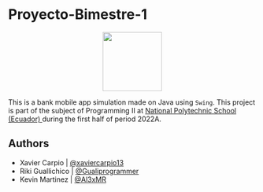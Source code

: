 # Proyecto-Bimestre-1
<a href="https://www.epn.edu.ec/"> <p align="center"><img src="https://cem.epn.edu.ec/imagenes/logos_institucionales/big_jpg/EPN_logo_big.jpg" height="120px"> </p> </a>

This is a bank mobile app simulation made on Java using `Swing`. This project is part of the subject of Programming II at <a href="https://www.epn.edu.ec/"> National Polytechnic School (Ecuador) </a> during the first half of period 2022A.

## Authors
- Xavier Carpio | [@xaviercarpio13](https://github.com/xaviercarpio13)
- Riki Guallichico | [@Gualiprogrammer](https://github.com/Gualiprogrammer)
- Kevin Martinez | [@Al3xMR](https://github.com/Al3xMR)

